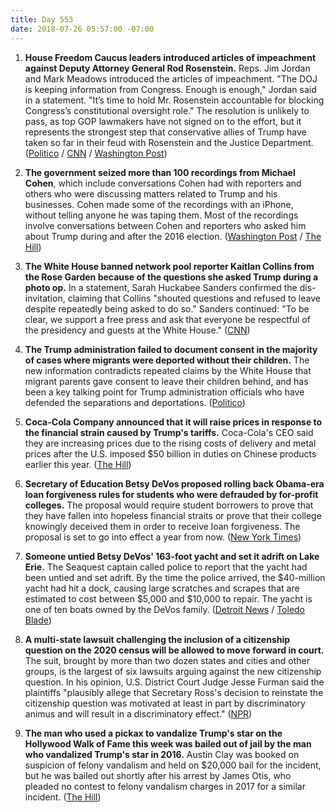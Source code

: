 ```yaml
---
title: Day 553
date: 2018-07-26 05:57:00 -07:00
---
```


1. **House Freedom Caucus leaders introduced articles of impeachment against Deputy Attorney General Rod Rosenstein.** Reps. Jim Jordan and Mark Meadows introduced the articles of impeachment. "The DOJ is keeping information from Congress. Enough is enough," Jordan said in a statement. "It’s time to hold Mr. Rosenstein accountable for blocking Congress’s constitutional oversight role." The resolution is unlikely to pass, as top GOP lawmakers have not signed on to the effort, but it represents the strongest step that conservative allies of Trump have taken so far in their feud with Rosenstein and the Justice Department. ([Politico](https://www.politico.com/story/2018/07/25/house-conservatives-move-to-impeach-rosenstein-743238) / [CNN](https://www.cnn.com/2018/07/25/politics/rosenstein-impeachment-resolution/index.html) / [Washington Post](https://www.washingtonpost.com/politics/conservative-lawmakers-introduce-resolution-calling-for-impeachment-of-rod-rosenstein-who-oversees-special-counsel-probe-on-russia/2018/07/25/fe8ee304-9060-11e8-bcd5-9d911c784c38_story.html?utm_term=.9008034423d8))

2. **The government seized more than 100 recordings from Michael Cohen**, which include conversations Cohen had with reporters and others who were discussing matters related to Trump and his businesses. Cohen made some of the recordings with an iPhone, without telling anyone he was taping them. Most of the recordings involve conversations between Cohen and reporters who asked him about Trump during and after the 2016 election. ([Washington Post](https://www.washingtonpost.com/politics/im-not-going-to-be-a-punching-bag-anymore-inside-michael-cohens-break-with-trump/2018/07/25/2471797a-9024-11e8-bcd5-9d911c784c38_story.html?noredirect=on&utm_term=.d610e9adf318) / [The Hill](http://thehill.com/blogs/blog-briefing-room/398939-government-seized-more-than-100-trump-related-tapes-from-cohen))

3. **The White House banned network pool reporter Kaitlan Collins from the Rose Garden because of the questions she asked Trump during a photo op.** In a statement, Sarah Huckabee Sanders confirmed the dis-invitation, claiming that Collins "shouted questions and refused to leave despite repeatedly being asked to do so." Sanders continued: "To be clear, we support a free press and ask that everyone be respectful of the presidency and guests at the White House." ([CNN](https://money.cnn.com/2018/07/25/media/white-house-kaitlan-collins-press-pool/index.html))

4. **The Trump administration failed to document consent in the majority of cases where migrants were deported without their children.** The new information contradicts repeated claims by the White House that migrant parents gave consent to leave their children behind, and has been a key talking point for Trump administration officials who have defended the separations and deportations. ([Politico](https://www.politico.com/story/2018/07/25/deported-migrants-leaving-children-behind-712088))

5. **Coca-Cola Company announced that it will raise prices in response to the financial strain caused by Trump's tariffs.** Coca-Cola's CEO said they are increasing prices due to the rising costs of delivery and metal prices after the U.S. imposed $50 billion in duties on Chinese products earlier this year. ([The Hill](http://thehill.com/policy/finance/398926-coca-cola-raises-soda-prices-due-to-tariffs))

6. **Secretary of Education Betsy DeVos proposed rolling back Obama-era loan forgiveness rules for students who were defrauded by for-profit colleges.** The proposal would require student borrowers to prove that they have fallen into hopeless financial straits or prove that their college knowingly deceived them in order to receive loan forgiveness. The proposal is set to go into effect a year from now. ([New York Times](https://www.nytimes.com/2018/07/25/us/politics/betsy-devos-debt-relief-for-profit-colleges.html))

7. **Someone untied Betsy DeVos' 163-foot yacht and set it adrift on Lake Erie.** The Seaquest captain called police to report that the yacht had been untied and set adrift. By the time the police arrived, the $40-million yacht had hit a dock, causing large scratches and scrapes that are estimated to cost between $5,000 and $10,000 to repair. The yacht is one of ten boats owned by the DeVos family. ([Detroit News](https://www.detroitnews.com/story/news/local/michigan/2018/07/26/political-insider-devos-yacht-adrift-ohio/832966002/) / [Toledo Blade](http://www.toledoblade.com/local/2018/07/25/DeVos-40-million-yacht-vandalized-at-Huron-dock-npr.html))

8. **A multi-state lawsuit challenging the inclusion of a citizenship question on the 2020 census will be allowed to move forward in court.** The suit, brought by more than two dozen states and cities and other groups, is the largest of six lawsuits arguing against the new citizenship question. In his opinion, U.S. District Court Judge Jesse Furman said the plaintiffs "plausibly allege that Secretary Ross's decision to reinstate the citizenship question was motivated at least in part by discriminatory animus and will result in a discriminatory effect." ([NPR](https://www.npr.org/2018/07/26/629773825/multi-state-lawsuit-against-census-citizenship-question-to-move-ahead?utm_source=twitter.com&utm_medium=social&utm_campaign=npr&utm_term=nprnews&utm_content=20180726))

9. **The man who used a pickax to vandalize Trump's star on the Hollywood Walk of Fame this week was bailed out of jail by the man who vandalized Trump's star in 2016.** Austin Clay was booked on suspicion of felony vandalism and held on $20,000 bail for the incident, but he was bailed out shortly after his arrest by James Otis, who pleaded no contest to felony vandalism charges in 2017 for a similar incident. ([The Hill](http://thehill.com/blogs/blog-briefing-room/news/398893-man-who-vandalized-trumps-walk-of-fame-star-bailed-out-by-guy))